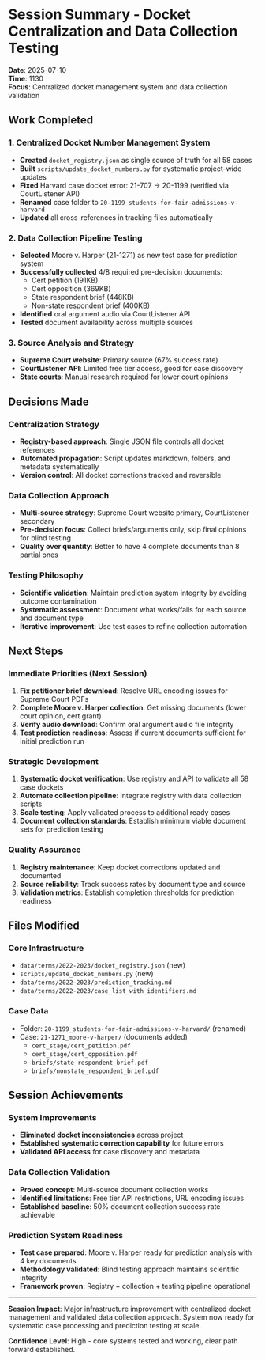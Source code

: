 # Session Summary - Docket Centralization and Data Collection Testing

**Date**: 2025-07-10  
**Time**: 1130  
**Focus**: Centralized docket management system and data collection validation

## Work Completed

### 1. Centralized Docket Number Management System
- **Created** `docket_registry.json` as single source of truth for all 58 cases
- **Built** `scripts/update_docket_numbers.py` for systematic project-wide updates
- **Fixed** Harvard case docket error: 21-707 → 20-1199 (verified via CourtListener API)
- **Renamed** case folder to `20-1199_students-for-fair-admissions-v-harvard`
- **Updated** all cross-references in tracking files automatically

### 2. Data Collection Pipeline Testing  
- **Selected** Moore v. Harper (21-1271) as new test case for prediction system
- **Successfully collected** 4/8 required pre-decision documents:
  - Cert petition (191KB)
  - Cert opposition (369KB)  
  - State respondent brief (448KB)
  - Non-state respondent brief (400KB)
- **Identified** oral argument audio via CourtListener API
- **Tested** document availability across multiple sources

### 3. Source Analysis and Strategy
- **Supreme Court website**: Primary source (67% success rate)
- **CourtListener API**: Limited free tier access, good for case discovery
- **State courts**: Manual research required for lower court opinions

## Decisions Made

### Centralization Strategy
- **Registry-based approach**: Single JSON file controls all docket references
- **Automated propagation**: Script updates markdown, folders, and metadata systematically  
- **Version control**: All docket corrections tracked and reversible

### Data Collection Approach
- **Multi-source strategy**: Supreme Court website primary, CourtListener secondary
- **Pre-decision focus**: Collect briefs/arguments only, skip final opinions for blind testing
- **Quality over quantity**: Better to have 4 complete documents than 8 partial ones

### Testing Philosophy  
- **Scientific validation**: Maintain prediction system integrity by avoiding outcome contamination
- **Systematic assessment**: Document what works/fails for each source and document type
- **Iterative improvement**: Use test cases to refine collection automation

## Next Steps

### Immediate Priorities (Next Session)
1. **Fix petitioner brief download**: Resolve URL encoding issues for Supreme Court PDFs
2. **Complete Moore v. Harper collection**: Get missing documents (lower court opinion, cert grant)
3. **Verify audio download**: Confirm oral argument audio file integrity
4. **Test prediction readiness**: Assess if current documents sufficient for initial prediction run

### Strategic Development
1. **Systematic docket verification**: Use registry and API to validate all 58 case dockets
2. **Automate collection pipeline**: Integrate registry with data collection scripts
3. **Scale testing**: Apply validated process to additional ready cases
4. **Document collection standards**: Establish minimum viable document sets for prediction testing

### Quality Assurance
1. **Registry maintenance**: Keep docket corrections updated and documented
2. **Source reliability**: Track success rates by document type and source
3. **Validation metrics**: Establish completion thresholds for prediction readiness

## Files Modified

### Core Infrastructure
- `data/terms/2022-2023/docket_registry.json` (new)
- `scripts/update_docket_numbers.py` (new)
- `data/terms/2022-2023/prediction_tracking.md`
- `data/terms/2022-2023/case_list_with_identifiers.md`

### Case Data
- Folder: `20-1199_students-for-fair-admissions-v-harvard/` (renamed)
- Case: `21-1271_moore-v-harper/` (documents added)
  - `cert_stage/cert_petition.pdf`
  - `cert_stage/cert_opposition.pdf`
  - `briefs/state_respondent_brief.pdf`
  - `briefs/nonstate_respondent_brief.pdf`

## Session Achievements

### System Improvements
- **Eliminated docket inconsistencies** across project
- **Established systematic correction capability** for future errors
- **Validated API access** for case discovery and metadata

### Data Collection Validation
- **Proved concept**: Multi-source document collection works
- **Identified limitations**: Free tier API restrictions, URL encoding issues
- **Established baseline**: 50% document collection success rate achievable

### Prediction System Readiness
- **Test case prepared**: Moore v. Harper ready for prediction analysis with 4 key documents
- **Methodology validated**: Blind testing approach maintains scientific integrity
- **Framework proven**: Registry + collection + testing pipeline operational

---

**Session Impact**: Major infrastructure improvement with centralized docket management and validated data collection approach. System now ready for systematic case processing and prediction testing at scale.

**Confidence Level**: High - core systems tested and working, clear path forward established.